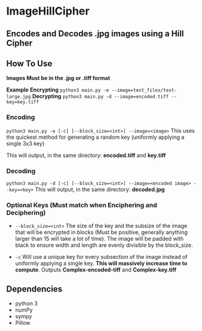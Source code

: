 # ImageHillCipher
## Encodes and Decodes .jpg images using a Hill Cipher

## How To Use
**Images Must be in the .jpg or .tiff format**

**Example**
**Encrypting**
`python3 main.py -e --image=test_files/test-large.jpg`
**Decrypting**
`python3 main.py -d --image=encoded.tiff --key=key.tiff`

### Encoding
`python3 main.py -e [-c] [--block_size=<int>] --image=<image>`
This uses the quickest method for generating a random key (uniformly applying a single 3x3 key)

This will output, in the same directory: **encoded.tiff** and **key.tiff**

### Decoding

`python3 main.py -d [-c] [--block_size=<int>] --image=<encoded image> --key=<key>`
This will output, in the same directory: **decoded.jpg**


### Optional Keys (Must match when Enciphering and Deciphering)

- `--block_size=<int>` The size of the key and the subsize of the image that will be encrypted in blocks (Must be positive, generally anything larger than 15 will take a lot of time). The image will be padded with black to ensure width and length are evenly divisible by the block_size.

- `-c` Will use a unique key for every subsection of the image instead of uniformly applying a single key. **This will massively increase time to compute**. Outputs **Complex-encoded-tiff** and **Complex-key.tiff**

## Dependencies
- python 3
- numPy
- sympy
- Pillow

